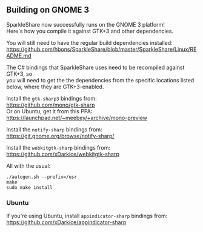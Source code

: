 ## Building on GNOME 3

SparkleShare now successfully runs on the GNOME 3 platform!  
Here's how you compile it against GTK+3 and other dependencies.

You will still need to have the regular build dependencies installed:  
    https://github.com/hbons/SparkleShare/blob/master/SparkleShare/Linux/README.md

The C# bindings that SparkleShare uses need to be recompiled against GTK+3, so  
you will need to get the the dependencies from the specific locations listed  
below, where they are GTK+3-enabled.

Install the `gtk-sharp3` bindings from:  
https://github.com/mono/gtk-sharp  
Or on Ubuntu, get it from this PPA:  
https://launchpad.net/~meebey/+archive/mono-preview

Install the `notify-sharp` bindings from:  
https://git.gnome.org/browse/notify-sharp/

Install the `webkitgtk-sharp` bindings from:  
https://github.com/xDarkice/webkitgtk-sharp

All with the usual:

```
./autogen.sh --prefix=/usr
make
sudo make install
```

### Ubuntu

If you're using Ubuntu, install `appindicator-sharp` bindings from:  
https://github.com/xDarkice/appindicator-sharp

